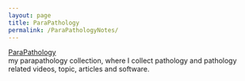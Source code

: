```yaml
---
layout: page
title: ParaPathology
permalink: /ParaPathologyNotes/
---
```



[ParaPathology](parapathology.com)   
my parapathology collection, where I collect pathology and pathology related videos, topic, articles and software.


